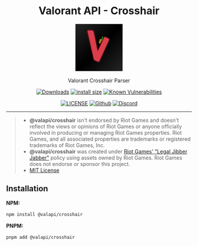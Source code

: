 [githubrepo_image]: https://github.com/valapi/.github/blob/main/128_valapi.png?raw=true
[githubrepo_url]: https://github.com/valapi
[download_image]: https://badgen.net/npm/dt/@valapi/crosshair?icon=npm
[download_url]: https://www.npmjs.com/package/@valapi/crosshair
[size_image]: https://packagephobia.com/badge?p=@valapi/crosshair
[size_url]: https://packagephobia.com/result?p=@valapi/crosshair
[vulnerabilities_image]: https://snyk.io/test/npm/@valapi/crosshair/badge.svg
[vulnerabilities_url]: https://snyk.io/test/npm/@valapi/crosshair
[license_image]: https://badgen.net/badge/license/MIT/blue
[license_url]: https://github.com/valapi/.github/blob/main/LICENSE
[github_image]: https://badgen.net/badge/icon/github?icon=github&label
[github_url]: https://github.com/valapi/node-valapi/tree/master/packages/@valapi/crosshair
[discord_image]: https://badgen.net/badge/icon/discord?icon=discord&label
[discord_url]: https://discord.gg/pbyWbUYjyt

<div align="center">
  
# Valorant API - Crosshair
  
[![Profile][githubrepo_image]][github_url]

Valorant Crosshair Parser

[![Downloads][download_image]][download_url]
[![install size][size_image]][size_url]
[![Known Vulnerabilities][vulnerabilities_image]][vulnerabilities_url]

[![LICENSE][license_image]][license_url]
[![Github][github_image]][github_url]
[![Discord][discord_image]][discord_url]

</div>

---

> -   **@valapi/crosshair** isn't endorsed by Riot Games and doesn't reflect the views or opinions of Riot Games or anyone officially involved in producing or managing Riot Games properties. Riot Games, and all associated properties are trademarks or registered trademarks of Riot Games, Inc.
> -   **@valapi/crosshair** was created under [Riot Games' "Legal Jibber Jabber"](https://www.riotgames.com/en/legal) policy using assets owned by Riot Games. Riot Games does not endorse or sponsor this project.
> -   [MIT License][license_url]

## Installation

**NPM:**

```bash
npm install @valapi/crosshair
```

**PNPM:**

```bash
pnpm add @valapi/crosshair
```
